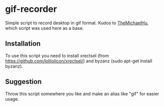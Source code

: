 # gif-recorder
Simple script to record desktop in gif format. Kudos to [TheMichaelHu](https://gist.github.com/TheMichaelHu/d8ad0ae031f78cc65b795d8f107a845f), which script was used here as a base.

## Installation

To use this script you need to install xrectsel (from https://github.com/lolilolicon/xrectsel/) and byzanz (sudo apt-get install byzanz).

## Suggestion

Throw this script somewhere you like and make an alias like "gif" for easier usage.
